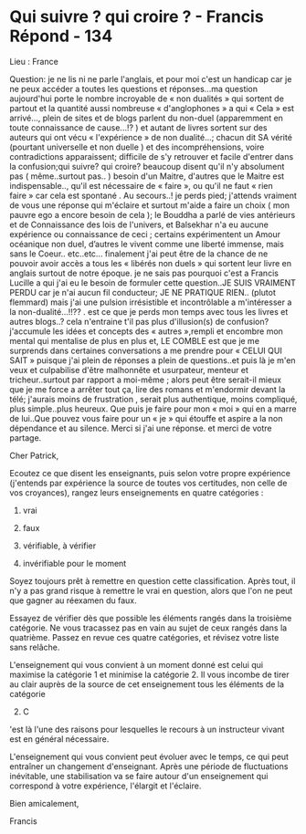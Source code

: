 # Qui suivre ? qui croire ? - Francis Répond - 134

Lieu : France

Question: je ne lis ni ne parle l'anglais, et pour moi c'est un handicap car je ne peux accéder a toutes les questions et réponses...ma question aujourd'hui porte le nombre incroyable de « non dualités » qui sortent de partout et la quantité aussi nombreuse « d'anglophones » a qui « Cela » est arrivé..., plein de sites et de blogs parlent du non-duel (apparemment en toute connaissance de cause...!? ) et autant de livres sortent sur des auteurs qui ont vécu « l'expérience » de non dualité...; chacun dit SA vérité (pourtant universelle et non duelle ) et des incompréhensions, voire contradictions apparaissent; difficile de s'y retrouver et facile d'entrer dans la confusion;qui suivre? qui croire? beaucoup disent qu'il n'y absolument pas ( même..surtout pas.. ) besoin d'un Maitre, d'autres que le Maitre est indispensable.., qu'il est nécessaire de « faire », ou qu'il ne faut « rien faire » car cela est spontané . Au secours..! je perds pied; j'attends vraiment de vous une réponse qui m'éclaire et surtout m'aide a faire un choix ( mon pauvre ego a encore besoin de cela ); le Bouddha a parlé de vies antérieurs et de Connaissance des lois de l'univers, et Balsekhar n'a eu aucune expérience ou connaissance de ceci ; certains expérimentent un Amour océanique non duel, d’autres le vivent comme une liberté immense, mais sans le Coeur.. etc..etc... finalement j'ai peut être de la chance de ne pouvoir avoir accès a tous les « libérés non duels » qui sortent leur livre en anglais surtout de notre époque. je ne sais pas pourquoi c'est a Francis Lucille a qui j'ai eu le besoin de formuler cette question..JE SUIS VRAIMENT PERDU car je n'ai aucun fil conducteur; JE NE PRATIQUE RIEN.. (plutot flemmard) mais j'ai une pulsion irrésistible et incontrôlable a m'intéresser a la non-dualité...!!?? . est ce que je perds mon temps avec tous les livres et autres blogs..? cela n'entraine t'il pas plus d'illusion(s) de confusion? j'accumule les idées et concepts des « autres »,rempli et encombre mon mental qui mentalise de plus en plus et, LE COMBLE est que je me surprends dans certaines conversations a me prendre pour « CELUI QUI SAIT » puisque j'ai plein de réponses a plein de questions..et puis là je m'en veux et culpabilise d'être malhonnête et usurpateur, menteur et tricheur..surtout par rapport a moi-même ; alors peut être serait-il mieux que je me force a arrêter tout ça, lire des romans et m'endormir devant la télé; j'aurais moins de frustration , serait plus authentique, moins compliqué, plus simple..plus heureux. Que puis je faire pour mon « moi » qui en a marre de lui..Que pouvez vous faire pour un « je » qui étouffe et aspire a la non dépendance et au silence. Merci si j'ai une réponse. et merci de votre partage.

Cher Patrick,

Ecoutez ce que disent les enseignants, puis selon votre propre expérience (j'entends par expérience la source de toutes vos certitudes, non celle de vos croyances), rangez leurs enseignements en quatre catégories :

1. vrai 

2. faux

3. vérifiable, à vérifier

4. invérifiable pour le moment

Soyez toujours prêt à remettre en question cette classification. Après tout, il n'y a pas grand risque à remettre le vrai en question, alors que l'on ne peut que gagner au réexamen du faux.

Essayez de vérifier dès que possible les éléments rangés dans la troisième catégorie. Ne vous tracassez pas en vain au sujet de ceux rangés dans la quatrième. Passez en revue ces quatre catégories, et révisez votre liste sans relâche.

L'enseignement qui vous convient à un moment donné est celui qui maximise la catégorie 1 et minimise la catégorie 2. Il vous incombe de tirer au clair auprès de la source de cet enseignement tous les éléments de la catégorie 

2. C

'est là l'une des raisons pour lesquelles le recours à un instructeur vivant est en général nécessaire.

L'enseignement qui vous convient peut évoluer avec le temps, ce qui peut entraîner un changement d'enseignant. Après une période de fluctuations inévitable, une stabilisation va se faire autour d'un enseignement qui correspond à votre expérience, l'élargit et l'éclaire.

Bien amicalement,

Francis

